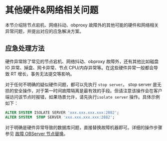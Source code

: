 其他硬件\&网络相关问题 
=================================

本节介绍除节点宕机、网络抖动、obproxy 故障外的其他可能的硬件和网络相关异常问题，并提出对应的应急解决方案。

应急处理方法 
---------------------------

硬件异常除了常见的节点宕机、网络抖动、obproxy 故障外，还有其他比如磁盘 IO 异常、掉盘、网卡异常、节点 CPU/内存异常等。在这些硬件异常一般都会导致 RT 增长，事务无法提交等影响。 

对于任何不明确的疑似硬件问题，都可以先执行 `stop server`。 stop server 是无损的安全操作，对于第一时间故障隔离是最有效的手段。但请注意该操作会在客户端访问该节点时报错，如果场景允许，请先执行`isolate server` 操作。具体示例如下：

```sql
ALTER SYSTEM ISOLATE SERVER 'xxx.xxx.xxx.xxx:2882';
ALTER SYSTEM  STOP SERVER 'xxx.xxx.xxx.xxx:2882';
```



对于明确是硬件异常导致的数据库问题，直接替换故障机器即可。详细的操作步骤参见 [故障 OBServer 节点替换](t2120785.html#topic-2120785)。
